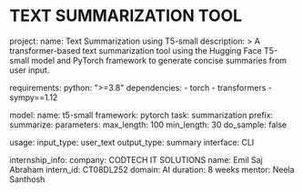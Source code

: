 # TEXT SUMMARIZATION TOOL
 
project:
  name: Text Summarization using T5-small
  description: >
    A transformer-based text summarization tool using the Hugging Face T5-small model
    and PyTorch framework to generate concise summaries from user input.

requirements:
  python: ">=3.8"
  dependencies:
    - torch
    - transformers
    - sympy==1.12

model:
  name: t5-small
  framework: pytorch
  task: summarization
  prefix: summarize:
  parameters:
    max_length: 100
    min_length: 30
    do_sample: false

usage:
  input_type: user_text
  output_type: summary
  interface: CLI

internship_info:
  company: CODTECH IT SOLUTIONS
  name: Emil Saj Abraham
  intern_id: CT08DL252
  domain: AI
  duration: 8 weeks
  mentor: Neela Santhosh
